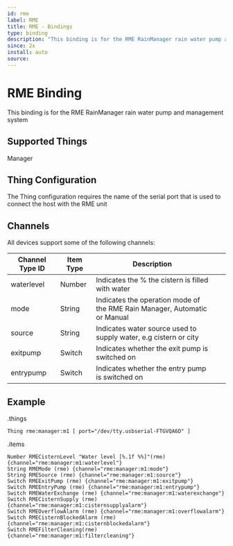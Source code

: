 ```yaml
---
id: rme
label: RME
title: RME - Bindings
type: binding
description: "This binding is for the RME RainManager rain water pump and management system"
since: 2x
install: auto
source: 
---
```


<!-- Attention authors: Do not edit directly. Please add your changes to the appropriate source repository -->


# RME Binding

This binding is for the RME RainManager rain water pump and management system

## Supported Things

Manager

## Thing Configuration

The Thing configuration requires the name of the serial port that is used to connect the host with the RME unit

## Channels

All devices support some of the following channels:

| Channel Type ID | Item Type | Description                                                               |   |   |
|-----------------|-----------|---------------------------------------------------------------------------|---|---|
| waterlevel      | Number    | Indicates the % the cistern is filled with water                          |   |   |
| mode            | String    | Indicates the operation mode of the RME Rain Manager, Automatic or Manual |   |   |
| source          | String    | Indicates water source used to supply water, e.g cistern or city          |   |   |
| exitpump        | Switch    | Indicates whether the exit pump is switched on                            |   |   |
| entrypump       | Switch    | Indicates whether the entry pump is switched on                           |   |   |

## Example

.things

```
Thing rme:manager:m1 [ port="/dev/tty.usbserial-FTGVQA6D" ]
```

.items

```
Number RMECisternLevel "Water level [%.1f %%]"(rme) {channel="rme:manager:m1:waterlevel"}
String RMEMode (rme) {channel="rme:manager:m1:mode"}
String RMESource (rme) {channel="rme:manager:m1:source"}
Switch RMEExitPump (rme) {channel="rme:manager:m1:exitpump"}
Switch RMEEntryPump (rme) {channel="rme:manager:m1:entrypump"}
Switch RMEWaterExchange (rme) {channel="rme:manager:m1:waterexchange"}
Switch RMECisternSupply (rme) {channel="rme:manager:m1:cisternsupplyalarm"}
Switch RMEOverflowAlarm (rme) {channel="rme:manager:m1:overflowalarm"}
Switch RMECisternBlockedAlarm (rme) {channel="rme:manager:m1:cisternblockedalarm"}
Switch RMEFilterCleaning(rme) {channel="rme:manager:m1:filtercleaning"}
```

<DocPreviousVersions/>
<EditPageLink/>
